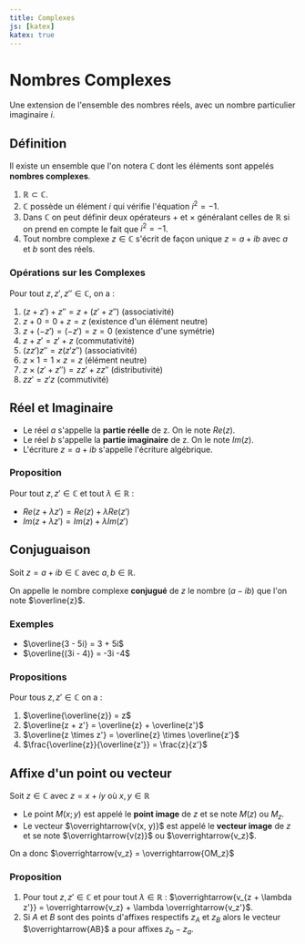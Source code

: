 ```yaml
---
title: Complexes
js: [katex]
katex: true
---
```


# Nombres Complexes

Une extension de l'ensemble des nombres réels, avec un nombre particulier imaginaire $i$.

## Définition

Il existe un ensemble que l'on notera $\mathbb{C}$ dont les éléments sont appelés **nombres complexes**.

1. $\mathbb{R} \subset \mathbb{C}$.
2. $\mathbb{C}$ possède un élément $i$ qui vérifie l'équation $i^2 = -1$.
3. Dans $\mathbb{C}$ on peut définir deux opérateurs $+$ et $\times$ généralant celles de $\mathbb{R}$ si on prend en compte le fait que $i^2 = -1$.
4. Tout nombre complexe $z \in \mathbb{C}$ s'écrit de façon unique $z = a + ib$ avec $a$ et $b$ sont des réels.

### Opérations sur les Complexes

Pour tout $z, z', z'' \in \mathbb{C}$, on a :

1. $(z + z') + z'' = z + (z' + z'')$ (associativité)
2. $z + 0 = 0 + z = z$ (existence d'un élément neutre)
3. $z + (-z') = (-z') = z = 0$ (existence d'une symétrie)
4. $z + z' = z' + z$ (commutativité)
5. $(zz')z'' = z(z'z'')$ (associativité)
6. $z \times 1 = 1 \times z = z$ (élément neutre)
7. $z \times (z' + z'') = zz' + zz''$ (distributivité)
8. $zz' = z'z$ (commutivité)

## Réel et Imaginaire

- Le réel $a$ s'appelle la **partie réelle** de z. On le note $Re(z)$.
- Le réel $b$ s'appelle la **partie imaginaire** de z. On le note $Im(z)$.
- L'écriture $z = a + ib$ s'appelle l'écriture algébrique.

### Proposition

Pour tout $z, z' \in \mathbb{C}$ et tout $\lambda \in \mathbb{R}$ :

- $Re(z + \lambda z') = Re(z) + \lambda Re(z')$
- $Im(z + \lambda z') = Im(z) + \lambda Im(z')$

## Conjuguaison

Soit $z = a + ib \in \mathbb{C}$ avec $a, b \in \mathbb{R}$.

On appelle le nombre complexe **conjugué** de $z$ le nombre $(a - ib)$ que l'on note $\overline{z}$.

### Exemples

- $\overline{3 - 5i} = 3 + 5i$
- $\overline{(3i - 4)} = -3i -4$

### Propositions

Pour tous $z, z' \in \mathbb{C}$ on a :

1. $\overline{\overline{z}} = z$
2. $\overline{z + z'} = \overline{z} + \overline{z'}$
3. $\overline{z \times z'} = \overline{z} \times \overline{z'}$
4. $\frac{\overline{z}}{\overline{z'}} = \frac{z}{z'}$

## Affixe d'un point ou vecteur

Soit $z \in \mathbb{C}$ avec $z = x + iy$ où $x, y \in \mathbb{R}$

- Le point $M(x; y)$ est appelé le **point image** de $z$ et se note $M(z)$ ou $M_z$.
- Le vecteur $\overrightarrow{v(x, y)}$ est appelé le **vecteur image** de $z$ et se note $\overrightarrow{v(z)}$ ou $\overrightarrow{v_z}$.

On a donc $\overrightarrow{v_z} = \overrightarrow{OM_z}$

### Proposition

1. Pour tout $z, z' \in \mathbb{C}$ et pour tout $\lambda \in \mathbb{R}$ : $\overrightarrow{v_{z + \lambda z'}} = \overrightarrow{v_z} + \lambda \overrightarrow{v_z'}$.
2. Si $A$ et $B$ sont des points d'affixes respectifs $z_A$ et $z_B$ alors le vecteur $\overrightarrow{AB}$ a pour affixes $z_b - z_a$.
